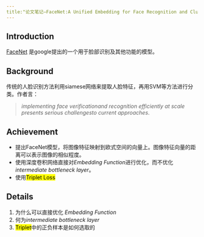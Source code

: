 ```yaml
---
title:"论文笔记—FaceNet:A Unified Embedding for Face Recognition and Clustering"
---
```


## Introduction

[FaceNet](https://www.google.com/url?sa=t&rct=j&q=&esrc=s&source=web&cd=1&ved=0ahUKEwjp7ubb9uXLAhUM5mMKHSaxCqAQFggjMAA&url=http%3A%2F%2Farxiv.org%2Fabs%2F1503.03832&usg=AFQjCNGc_8hK46EzkvB0FOZ4eqObLhD53Q&sig2=xRIbjMEzMIjKLkEFWLdgFQ&cad=rjt) 是google提出的一个用于脸部识别及其他功能的模型。





## Background

传统的人脸识别方法利用siamese网络来提取人脸特征，再用SVM等方法进行分类。作者言：

> *implementing face verificationand recognition efficiently at scale presents serious challengesto current approaches*.





## Achievement

* 提出FaceNet模型，将图像特征映射到欧式空间的向量上。图像特征向量的距离可以表示图像的相似程度。
* 使用深度卷积网络直接对*Embedding Function*进行优化，而不优化*intermediate* *bottleneck* *layer*。
* 使用<mark>Triplet Loss</mark>





## Details

1. 为什么可以直接优化 *Embedding Function*
2. 何为*intermediate bottleneck layer*
3. <mark>Triplet</mark>中的正负样本是如何选取的

